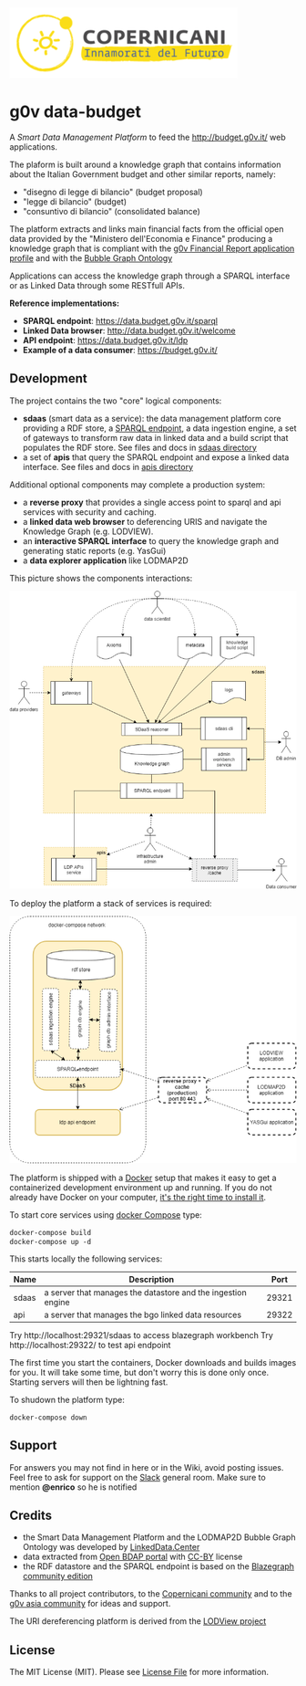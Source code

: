 ![copernicani](doc/copernicani-logo.png)

# g0v data-budget

A *Smart Data Management Platform* to feed the http://budget.g0v.it/ web applications.

The plaform is built around a knowledge graph that contains information about
the Italian Government budget and other similar reports, namely:

- "disegno di legge di bilancio" (budget proposal)
- "legge di bilancio" (budget)
- "consuntivo di bilancio" (consolidated balance)

The platform extracts and links main financial facts from the official open data provided by the "Ministero dell'Economia e Finance" producing a knowledge graph that is compliant with the [g0v Financial Report application profile](https://github.com/g0v-it/ontologies/tree/master/fr-ap) and with the [Bubble Graph Ontology](http://linkeddata.center/lodmap-bgo/v1)

Applications can access the knowledge graph through a SPARQL interface or as Linked Data through some RESTfull APIs.


**Reference implementations:**

- **SPARQL endpoint**: https://data.budget.g0v.it/sparql
- **Linked Data browser**: http://data.budget.g0v.it/welcome 
- **API endpoint**: https://data.budget.g0v.it/ldp
- **Example of a data consumer**: https://budget.g0v.it/

## Development

The project contains the two "core" logical components:

- **sdaas** (smart data as a service):  the data management platform core providing a RDF store, a [SPARQL endpoint](https://www.w3.org/TR/sparql11-overview), a data ingestion engine, a set of gateways to transform raw data in linked data and a build script that populates the RDF store. See files and docs in [sdaas directory](sdaas)
- a set of **apis** that query the SPARQL endpoint and expose a linked data interface. See files and docs in [apis directory](apis)

Additional optional components may complete a production system:

- a **reverse proxy** that provides a single access point to sparql and api services with security and caching.
- a **linked data web browser** to deferencing URIS and navigate the Knowledge Graph (e.g. LODVIEW).
- an **interactive SPARQL interface** to query the knowledge graph and generating static reports (e.g. YasGui)
- a **data explorer application** like LODMAP2D


This picture shows the components interactions:

![architecture](doc/architecture.png)


To deploy the platform a stack of services is required:

![stack](doc/stack.png)

The platform is shipped with a [Docker](https://docker.com) setup that makes it easy 
to get a containerized development environment up and running. 
If you do not already have Docker on your computer, 
[it's the right time to install it](https://docs.docker.com/install/).

To start core services using [docker Compose](https://docs.docker.com/compose/) type: 

```
docker-compose build
docker-compose up -d
```

This starts locally the following services:


| Name        | Description                                                   | Port 
| ----------- | ------------------------------------------------------------- | ------- 
| sdaas       | a server that manages the datastore and the ingestion engine  | 29321    
| api         | a server that manages the bgo linked data resources           | 29322 

Try http://localhost:29321/sdaas to access blazegraph workbench
Try http://localhost:29322/ to test api endpoint

The first time you start the containers, Docker downloads and builds images for you. It will take some time, but don't worry
this is done only once. Starting servers will then be lightning fast.



To shudown the platform type: 

```
docker-compose down
```


## Support

For answers you may not find in here or in the Wiki, avoid posting issues. Feel free to ask for support on the [Slack](https://copernicani.slack.com/) general room. Make sure to mention **@enrico** so he is notified


## Credits

- the Smart Data Management Platform and the LODMAP2D Bubble Graph Ontology was developed by [LinkedData.Center](http://LinkedData.Center/)
- data extracted from [Open BDAP portal](https://bdap-opendata.mef.gov.it/) with [CC-BY](http://creativecommons.org/licenses/by/3.0) license
- the RDF datastore and the SPARQL endpoint is based on the [Blazegraph community edition](https://www.blazegraph.com/)

Thanks to all project contributors, to the [Copernicani community](https://copernicani.it/) and to the [g0v asia community](http://g0v.asia) for ideas and support.

The URI dereferencing platform is derived from the [LODView project](https://github.com/dvcama/LodView)


## License

The MIT License (MIT). Please see [License File](LICENSE) for more information.
